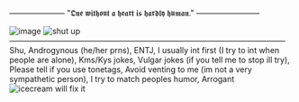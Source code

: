 ——————— "𝕺𝖓𝖊 𝖜𝖎𝖙𝖍𝖔𝖚𝖙 𝖆 𝖍𝖊𝖆𝖗𝖙 𝖎𝖘 𝖍𝖆𝖗𝖉𝖑𝖞 𝖍𝖚𝖒𝖆𝖓." ————————

![image](https://cdn.discordapp.com/attachments/1189324849378775041/1272353356937039882/Untitled466_20240811152408.png?ex=66c5dfa7&is=66c48e27&hm=c7a52bc5a58156c6129c87d9ea31f61a53a360eb95087537ba4a126f77d1a77f&)
![shut up](https://wilardo.crd.co/assets/images/gallery31/c928a3ff.png?v=f32c5ae3)
 ———————————————————————————————————
 Shu, Androgynous (he/her prns), ENTJ, I usually int first (I try to int when people are alone), Kms/Kys jokes, Vulgar jokes (if you tell me to stop ill try), Please tell if you use tonetags, Avoid venting to me (im not a very sympathetic person), I try to match peoples humor, Arrogant
![icecream will fix it](https://gifcity.carrd.co/assets/images/gallery49/ece08772.png?v=52814815)
